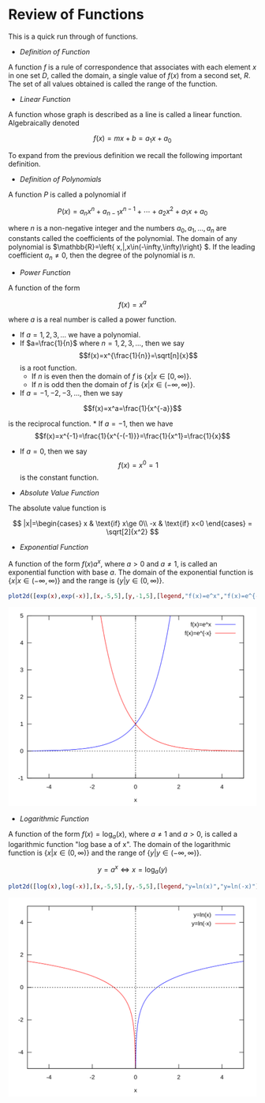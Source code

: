 # Review of Functions

This is a quick run through of functions.

* *Definition of Function*

A function $f$ is a rule of correspondence that associates with each element $x$ in one set $D$, called the domain, a single value of $f(x)$ from a second set, $R$. The set of all values obtained is called the range of the function.

* *Linear Function*

A function whose graph is described as a line is called a linear function. Algebraically denoted

$$f(x)=mx+b=a_1 x + a_0$$

To expand from the previous definition we recall the following important definition.

* *Definition of Polynomials*

A function $P$ is called a polynomial if

$$
P(x)=a_{n}x^{n}+a_{n-1}x^{n-1}+\cdots+a_{2}x^{2}+a_{1}x+a_{0}
$$

where $n$ is a non-negative integer and the numbers $a_{0},a_{1},...,a_{n}$
are constants called the coefficients of the polynomial.
The domain of any polynomial is $\mathbb{R}=\left\{ x\,|\,x\in(-\infty,\infty)\right\} $.
If the leading coefficient $a_{n}\ne0$, then the degree of the polynomial
is $n$.

*  *Power Function*

A function of the form

$$f(x)=x^a$$

where $a$ is a real number is called a power function.

  * If $a=1,2,3,...$ we have a polynomial.
  * If $a=\frac{1}{n}$ where $n=1,2,3,...$, then we say
  $$f(x)=x^{\frac{1}{n}}=\sqrt[n]{x}$$ is a root function.
      * If $n$ is even then the domain of $f$ is $\{x|x\in[0,\infty)\}$.
      * If $n$ is odd then the domain of $f$ is $\{x|x\in(-\infty,\infty)\}$.
  * If $a=-1,-2,-3,...$, then we say

  $$f(x)=x^a=\frac{1}{x^{-a}}$$

  is the reciprocal function.
      * If $a=-1$, then we have $$f(x)=x^{-1}=\frac{1}{x^{-(-1)}}=\frac{1}{x^1}=\frac{1}{x}$$
  * If $a=0$, then we say $$f(x)=x^0=1$$ is the constant function.

* *Absolute Value Function*

The absolute value function is

$$
|x|=\begin{cases}
x & \text{if} x\ge 0\\
-x & \text{if} x<0
\end{cases} = \sqrt[2]{x^2}
$$

* *Exponential Function*

A function of the form $f(x)a^x$, where $a>0$ and $a\ne 1$, is called an exponential function with base $a$. The domain of the exponential function is $\{ x | x\in (-\infty,\infty) \}$ and the range is $\{ y | y\in (0,\infty) \}$.


```maxima
plot2d([exp(x),exp(-x)],[x,-5,5],[y,-1,5],[legend,"f(x)=e^x","f(x)=e^{-x}"]);
```



![svg](Functions_files/Functions_2_0.svg)




* *Logarithmic Function*

A function of the form $f(x)=\log_{a}(x)$, where $a\ne1$ and $a>0$, is called a logarithmic function "log base a of x". The domain of the logarithmic function is $\{ x | x\in (0,\infty) \}$ and the range of $\{ y | y\in(-\infty,\infty) \}$.

$$y=a^x \iff x=\log_a(y)$$


```maxima
plot2d([log(x),log(-x)],[x,-5,5],[y,-5,5],[legend,"y=ln(x)","y=ln(-x)"]);
```

![svg](Functions_files/Functions_4_1.svg)
